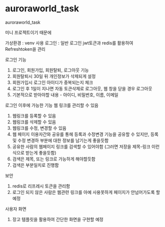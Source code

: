 # auroraworld_task
auroraworld_task

미니 프로젝트이기 때문에

가상환경 : venv 사용
로그인 : 일반 로그인 jwt토큰과 redis를 활용하여 Refreshtoken을 관리

로그인 기능 
1. 로그인, 회원가입, 회원탈퇴, 로그아웃 기능
2. 회원탈퇴시 30일 뒤 개인정보가 삭제되게 설정
3. 회원가입시 로그인 아이디가 중복되는지 체크
4. 로그인 후 1일이 지나면 자동 토큰삭제로 로그아웃, 웹 창을 닫을 경우 로그아웃
5. 기본적으로 받아야할 내용 - 아이디, 비밀번호, 이름, 이메일

로그인 이후에 가능한 기능
웹 링크를 관리할 수 있음
1. 웹링크를 등록할 수 있음
2. 웹링크를 삭제할 수 있음
3. 웹링크를 수정, 변경할 수 있음
4. 웹 페이지 이용자간와 공유를 통헤 등록과 수정변경 기능을 공유할 수 있지만, 등록 및 수정 변경하 부분에 대한 정보를 남기는게 좋을듯함
5. 공유한 사람의 웹페이지 링크를 검색할 수 있어야함 (그러면 저장을 제목-링크 이런식으로 받는게 좋을듯함)
6. 검색은 제목, 또는 링크로 가능하게 해야할듯함
7. 검색은 부분일치로 진행함

보안
1. redis로 리프레시 토큰을 관리함
2. 로그인 되지 않은 사람은 웹관련 링크를 아예 사용못하게 페이지가 안넘어가도록 할 예정

사용자 화면
1. 장고 템플릿을 활용하여 간단한 화면을 구현할 예정
